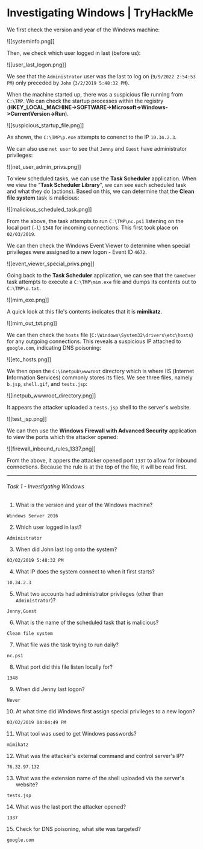 # Investigating Windows | TryHackMe

We first check the version and year of the Windows machine:

![[systeminfo.png]]

Then, we check which user logged in last (before us):

![[user_last_logon.png]]

We see that the `Administrator` user was the last to log on (`9/9/2022 2:54:53 PM`) only preceded by `John` (`3/2/2019 5:48:32 PM`).

When the machine started up, there was a suspicious file running from `C:\TMP`.  We can check the startup processes within the registry (**HKEY_LOCAL_MACHINE->SOFTWARE->Microsoft->Windows->CurrentVersion->Run**).

![[suspicious_startup_file.png]]

As shown, the `C:\TMP\p.exe` attempts to conenct to the IP `10.34.2.3`.

We can also use `net user` to see that `Jenny` and `Guest` have administrator privileges:

![[net_user_admin_privs.png]]

To view scheduled tasks, we can use the **Task Scheduler** application.  When we view the "**Task Scheduler Library**", we can see each scheduled task and what they do (actions).  Based on this, we can determine that the **Clean file system** task is malicious:

![[malicious_scheduled_task.png]]

From the above, the task attempts to run `C:\TMP\nc.ps1` listening on the local port (`-l`) `1348` for incoming connections.  This first took place on `02/03/2019`.

We can then check the Windows Event Viewer to determine when special privileges were assigned to a new logon - Event ID `4672`.

![[event_viewer_special_privs.png]]

Going back to the **Task Scheduler** application, we can see that the `GameOver` task attempts to execute a `C:\TMP\mim.exe` file and dumps its contents out to `C:\TMP\o.txt`. 

![[mim_exe.png]]

A quick look at this file's contents indicates that it is **mimikatz**.

![[mim_out_txt.png]]

We can then check the `hosts` file (`C:\Windows\System32\drivers\etc\hosts`) for any outgoing connections.  This reveals a suspicious IP attached to `google.com`, indicating DNS poisoning:

![[etc_hosts.png]]

We then open the `C:\inetpub\wwwroot` directory which is where IIS (**I**nternet **I**nformation **S**ervices) commonly stores its files.  We see three files, namely `b.jsp`, `shell.gif`, and `tests.jsp`:

![[inetpub_wwwroot_directory.png]]

It appears the attacker uploaded a `tests.jsp` shell to the server's website.

![[test_jsp.png]]

We can then use the **Windows Firewall with Advanced Security** application to view the ports which the attacker opened:

![[firewall_inbound_rules_1337.png]]

From the above, it appers the attacker opened port `1337` to allow for inbound connections.  Because the rule is at the top of the file, it will be read first.



-----

###### Task 1 - Investigating Windows

1. What is the version and year of the Windows machine?

```
Windows Server 2016
```

2. Which user logged in last?

```
Administrator
```

3. When did John last log onto the system?

```
03/02/2019 5:48:32 PM
```

4. What IP does the system connect to when it first starts?

```
10.34.2.3
```

5. What two accounts had administrator privileges (other than `Administrator`)?

```
Jenny,Guest
```

6. What is the name of the scheduled task that is malicious?

```
Clean file system
```

7. What file was the task trying to run daily?

```
nc.ps1
```

8. What port did this file listen locally for?

```
1348
```

9. When did Jenny last logon?

```
Never
```

10. At what time did Windows first assign special privileges to a new logon?

```
03/02/2019 04:04:49 PM
```

11. What tool was used to get Windows passwords?

```
mimikatz
```

12. What was the attacker's external command and control server's IP?

```
76.32.97.132
```

13. What was the extension name of the shell uploaded via the server's website?

```
tests.jsp
```

14. What was the last port the attacker opened?

```
1337
```

15. Check for DNS poisoning, what site was targeted?

```
google.com
```